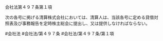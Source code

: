 会社法第４９７条第１項

次の各号に掲げる清算株式会社においては、清算人は、当該各号に定める貸借対照表及び事務報告を定時株主総会に提出し、又は提供しなければならない。

#会社法
#会社法/第４９７条
#会社法/第４９７条/第１項
